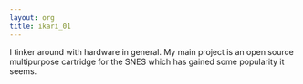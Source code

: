 ```yaml
---
layout: org
title: ikari_01
---
```

I tinker around with hardware in general.
My main project is an open source multipurpose cartridge for the SNES
which has gained some popularity it seems.
